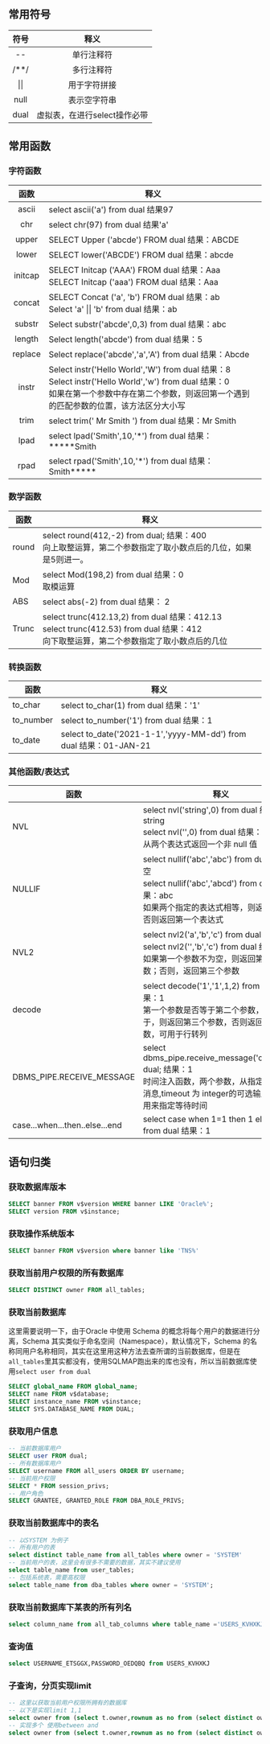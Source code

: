 ## 常用符号
| 符号 | 释义 |
| :-: | :-: |
| -- | 单行注释符 |
| /**/ | 多行注释符 |
| &#124;&#124; | 用于字符拼接 |
| null | 表示空字符串 |
| dual | 虚拟表，在进行select操作必带 |

## 常用函数
### 字符函数
| 函数 | 释义 |
| :-: | --- |
| ascii | select ascii('a') from dual 结果97 |
| chr | select chr(97) from dual 结果'a' |
| upper | SELECT Upper ('abcde') FROM dual  结果：ABCDE |
| lower | SELECT lower('ABCDE') FROM dual 结果：abcde |
| initcap | SELECT Initcap ('AAA') FROM dual 结果：Aaa<br />SELECT Initcap ('aaa') FROM dual 结果：Aaa |
| concat | SELECT Concat ('a', 'b') FROM dual 结果：ab<br />Select 'a' &#124;&#124; 'b' from dual 结果：ab |
| substr | Select substr('abcde',0,3) from dual 结果：abc |
| length | Select length('abcde') from dual 结果：5 |
| replace | Select replace('abcde','a','A') from dual 结果：Abcde |
| instr | Select instr('Hello World','W') from dual 结果：8<br />Select instr('Hello World','w') from dual 结果：0<br />如果在第一个参数中存在第二个参数，则返回第一个遇到的匹配参数的位置，该方法区分大小写 |
| trim | select trim(' Mr Smith ') from dual 结果：Mr Smith |
| lpad | select lpad('Smith',10,'*') from dual 结果：*****Smith |
| rpad | select rpad('Smith',10,'*') from dual 结果：Smith***** |

### 数学函数
| 函数 | 释义 |
| --- | --- |
| round | select round(412,-2) from dual;  结果：400<br />向上取整运算，第二个参数指定了取小数点后的几位，如果是5则进一。 |
| Mod | select Mod(198,2) from dual 结果：0<br />取模运算 |
| ABS | select abs(-2) from dual 结果： 2 |
| Trunc | select trunc(412.13,2) from dual   结果：412.13<br />select trunc(412.53) from dual     结果：412<br />向下取整运算，第二个参数指定了取小数点后的几位 |

### 转换函数
| 函数 | 释义 |
| --- | --- |
| to_char | select to_char(1) from dual 结果：'1' |
| to_number | select to_number('1') from dual 结果：1 |
| to_date | select to_date('2021-1-1','yyyy-MM-dd') from dual 结果：01-JAN-21 |

### 其他函数/表达式
| 函数 | 释义 |
| --- | --- |
| NVL | select nvl('string',0) from dual 结果：string<br />select nvl('',0) from dual 结果：0<br />从两个表达式返回一个非 null 值 |
| NULLIF | select nullif('abc','abc') from dual 结果：空<br />select nullif('abc','abcd') from dual 结果：abc<br />如果两个指定的表达式相等，则返回空值，否则返回第一个表达式 |
| NVL2 | select nvl2('a','b','c') from dual 结果：b<br />select nvl2('','b','c') from dual 结果：c<br />如果第一个参数不为空，则返回第二个参数；否则，返回第三个参数 |
| decode | select decode('1','1',1,2) from dual; 结果：1<br />第一个参数是否等于第二个参数，如果等于，则返回第三个参数，否则返回第四个参数，可用于行转列 |
| DBMS_PIPE.RECEIVE_MESSAGE | select dbms_pipe.receive_message('o',10)from dual; 结果：1<br />时间注入函数，两个参数，从指定管道获取消息,timeout 为 integer的可选输入参数，用来指定等待时间 |
| case...when...then..else...end | select case when 1=1 then 1 else 2 end from dual 结果：1 |

## 语句归类
### 获取数据库版本
```sql
SELECT banner FROM v$version WHERE banner LIKE 'Oracle%';
SELECT version FROM v$instance;
```
### 获取操作系统版本
```sql
SELECT banner FROM v$version where banner like 'TNS%'
```
### 获取当前用户权限的所有数据库
```sql
SELECT DISTINCT owner FROM all_tables;
```
### 获取当前数据库
这里需要说明一下，由于Oracle 中使用 Schema 的概念将每个用户的数据进行分离，Schema 其实类似于命名空间（Namespace），默认情况下，Schema 的名称同用户名称相同，其实在这里用这种方法去查所谓的当前数据库，但是在`all_tables`里其实都没有，使用SQLMAP跑出来的库也没有，所以当前数据库使用`select user from dual`
```sql
SELECT global_name FROM global_name;
SELECT name FROM v$database;
SELECT instance_name FROM v$instance;
SELECT SYS.DATABASE_NAME FROM DUAL;
```
### 获取用户信息
```sql
-- 当前数据库用户
SELECT user FROM dual;
-- 所有数据库用户
SELECT username FROM all_users ORDER BY username;
-- 当前用户权限
SELECT * FROM session_privs;
-- 用户角色
SELECT GRANTEE, GRANTED_ROLE FROM DBA_ROLE_PRIVS;
```
### 获取当前数据库中的表名
```sql
-- 以SYSTEM 为例子
-- 所有用户的表
select distinct table_name from all_tables where owner = 'SYSTEM'
-- 当前用户的表，这里会有很多不需要的数据，其实不建议使用
select table_name from user_tables;
-- 包括系统表，需要高权限
select table_name from dba_tables where owner = 'SYSTEM'; 
```
### 获取当前数据库下某表的所有列名
```sql
select column_name from all_tab_columns where table_name ='USERS_KVHXKJ'
```
### 查询值
```sql
select USERNAME_ETSGGX,PASSWORD_OEDQBQ from USERS_KVHXKJ
```
### 子查询，分页实现limit
```sql
-- 这里以获取当前用户权限所拥有的数据库
-- 以下是实现limit 1,1
select owner from (select t.owner,rownum as no from (select distinct owner from all_tables)t) where no = 1
-- 实现多个 使用between and
select owner from (select t.owner,rownum as no from (select distinct owner from all_tables)t) where no between 1 and 10
```
